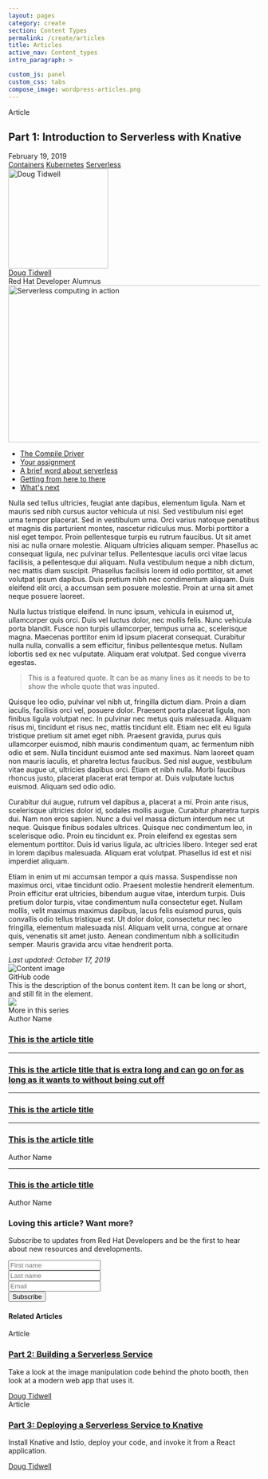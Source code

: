 ```yaml
---
layout: pages
category: create
section: Content Types
permalink: /create/articles
title: Articles
active_nav: Content_types
intro_paragraph: >

custom_js: panel
custom_css: tabs
compose_image: wordpress-articles.png
---
```


<section class="pf-c-content">
    <div role="article" about="http://developers.redhat.com/coderland/serverless/serverless-knative-intro/"
        class="component rhd-c-article author-left" level="Beginner" id="rhd-article">
        <div class="pf-l-grid pf-m-gutter">
            <div class="article-info-wrapper pf-l-grid__item pf-lg-7-col pf-m-12-col-on-sm pf-m-7-col-on-lg">
                <div class="article-info-left">
                    <p class="article-type">
                        Article
                    </p>
                    <h1 id="developer-materials">
                        <span class="field field--name-title field--type-string field--label-hidden">Part 1:
                            Introduction to
                            Serverless with Knative</span>
                    </h1>
                    <div class="meta-info">
                        <div class="publish-date"> February 19, 2019</div>
                        <div class="share-buttons">
                            <div class="a2a_kit a2a_default_style">
                                <a class="a2a_button_twitter" aria-label="Share on twitter">
                                    <i class="fab fa-twitter-square" title="Share on twitter"></i>
                                </a>
                                <a class="a2a_button_facebook" aria-label="Share on facebook">
                                    <i class="fab fa-facebook-square" title="Share on facebook"></i>
                                </a>
                                <a class="a2a_button_linkedin" aria-label="Share on linkedin">
                                    <i class="fab fa-linkedin" title="Share on linkedin"></i>
                                </a>
                                <a class="a2a_button_email" aria-label="Share with email">
                                    <i class="fas fa-envelope-square" title="Share with email"></i>
                                </a>
                            </div>
                        </div>
                        <div class="topics">
                            <span class="tag-label">
                                <i class="fas fa-tag fa-sm" title="Tags:"></i>
                            </span>
                            <a href="http://developers.redhat.com/topics/containers/">Containers</a>
                            <a href="http://developers.redhat.com/topics/kubernetes/">Kubernetes</a>
                            <a href="http://developers.redhat.com/topics/serverless-architecture/">Serverless</a>
                        </div>
                    </div>
                </div>
                <div class="authors">
                    <div role="article" about="/authors/doug-tidwell/" class="rhd-c-author--tile">
                        <span class="rhd-c-author--tile-hero">
                            <img src="http://developers.redhat.com/sites/default/files/styles/square_small/public/Doug%20-%20London%20Eye.jpg?itok=__iYGeP-"
                                width="200" height="200" alt="Doug Tidwell" typeof="foaf:Image"
                                class="image-style-square-small" />
                        </span>
                        <div class="rhd-c-author--tile-info">
                            <div class="rhd-c-author--tile-name">
                                <a href="http://developers.redhat.com/authors/doug-tidwell/">
                                    <span class="field field--name-title field--type-string field--label-hidden">Doug
                                        Tidwell</span>
                                </a>
                            </div>
                            <div class="rhd-c-author--tile-title field__item">
                                Red Hat Developer Alumnus
                            </div>
                        </div>
                    </div>
                </div>
            </div>
            <div class="floated-image pf-l-grid__item pf-lg-5-col pf-m-12-col-on-sm pf-m-5-col-on-lg">
                <img src="https://images.pexels.com/photos/544067/pexels-photo-544067.jpeg?auto=compress&cs=tinysrgb&dpr=3&h=750&w=600"
                    width="600" height="315" alt="Serverless computing in action" typeof="foaf:Image"
                    class="image-style-article-floated" />
            </div>
            <div class="pf-l-grid__item">
                <div class="pf-l-flex">
                    <div class="article-toc pf-l-flex__item">
                        <ul class="toc gsi-nav">
                            <li><a href="#the_compile_driver">The Compile Driver</a></li>
                            <li><a href="#your_assignment">Your assignment</a></li>
                            <li><a href="#a_brief_word_about_serverless">A brief word about serverless</a></li>
                            <li><a href="#getting_from_here_to_there">Getting from here to there</a></li>
                            <li><a href="#what_s_next">What's next</a></li>
                        </ul>
                    </div>
                    <div class="article-content pf-l-flex__item pf-m-align-self-flex-start gsi fetch-toc">
                        <div class="no-padding-top no-padding-bottom assembly assembly-type-rich_text component rich-text pf-c-content"
                            id="assembly-field-content-11395">
                            <div class="pf-l-grid pf-m-gutter">
                                <div class="pf-l-grid__item">
                                    <div class="rich-text-content">
                                        <p>Nulla sed tellus ultricies, feugiat ante dapibus, elementum ligula. Nam et
                                            mauris sed nibh cursus auctor vehicula ut nisi. Sed vestibulum nisi eget
                                            urna tempor placerat. Sed in vestibulum urna. Orci varius natoque penatibus
                                            et magnis dis parturient montes, nascetur ridiculus mus. Morbi porttitor a
                                            nisl eget tempor. Proin pellentesque turpis eu rutrum faucibus. Ut sit amet
                                            nisi ac nulla ornare molestie. Aliquam ultricies aliquam semper. Phasellus
                                            ac consequat ligula, nec pulvinar tellus. Pellentesque iaculis orci vitae
                                            lacus facilisis, a pellentesque dui aliquam. Nulla vestibulum neque a nibh
                                            dictum, nec mattis diam suscipit. Phasellus facilisis lorem id odio
                                            porttitor, sit amet volutpat ipsum dapibus. Duis pretium nibh nec
                                            condimentum aliquam. Duis eleifend elit orci, a accumsan sem posuere
                                            molestie. Proin at urna sit amet neque posuere laoreet.</p>
                                        <p>Nulla luctus tristique eleifend. In nunc ipsum, vehicula in euismod ut,
                                            ullamcorper quis orci. Duis vel luctus dolor, nec mollis felis. Nunc
                                            vehicula porta blandit. Fusce non turpis ullamcorper, tempus urna ac,
                                            scelerisque magna. Maecenas porttitor enim id ipsum placerat consequat.
                                            Curabitur nulla nulla, convallis a sem efficitur, finibus pellentesque
                                            metus. Nullam lobortis sed ex nec vulputate. Aliquam erat volutpat. Sed
                                            congue viverra egestas.</p>
                                        <blockquote>
                                            This is a featured quote. It can be as many lines as it needs to be to show the whole quote that was inputed.
                                        </blockquote>
                                        <p>Quisque leo odio, pulvinar vel nibh ut, fringilla dictum diam. Proin a diam
                                            iaculis, facilisis orci vel, posuere dolor. Praesent porta placerat ligula,
                                            non finibus ligula volutpat nec. In pulvinar nec metus quis malesuada.
                                            Aliquam risus mi, tincidunt et risus nec, mattis tincidunt elit. Etiam nec
                                            elit eu ligula tristique pretium sit amet eget nibh. Praesent gravida, purus
                                            quis ullamcorper euismod, nibh mauris condimentum quam, ac fermentum nibh
                                            odio et sem. Nulla tincidunt euismod ante sed maximus. Nam laoreet quam non
                                            mauris iaculis, et pharetra lectus faucibus. Sed nisl augue, vestibulum
                                            vitae augue ut, ultricies dapibus orci. Etiam et nibh nulla. Morbi faucibus
                                            rhoncus justo, placerat placerat erat tempor at. Duis vulputate luctus
                                            euismod. Aliquam sed odio odio.</p>
                                        <p>Curabitur dui augue, rutrum vel dapibus a, placerat a mi. Proin ante risus,
                                            scelerisque ultricies dolor id, sodales mollis augue. Curabitur pharetra
                                            turpis dui. Nam non eros sapien. Nunc a dui vel massa dictum interdum nec ut
                                            neque. Quisque finibus sodales ultrices. Quisque nec condimentum leo, in
                                            scelerisque odio. Proin eu tincidunt ex. Proin eleifend ex egestas sem
                                            elementum porttitor. Duis id varius ligula, ac ultricies libero. Integer sed
                                            erat in lorem dapibus malesuada. Aliquam erat volutpat. Phasellus id est et
                                            nisi imperdiet aliquam.</p>
                                        <p>Etiam in enim ut mi accumsan tempor a quis massa. Suspendisse non maximus
                                            orci, vitae tincidunt odio. Praesent molestie hendrerit elementum. Proin
                                            efficitur erat ultricies, bibendum augue vitae, interdum turpis. Duis
                                            pretium dolor turpis, vitae condimentum nulla consectetur eget. Nullam
                                            mollis, velit maximus maximus dapibus, lacus felis euismod purus, quis
                                            convallis odio tellus tristique est. Ut dolor dolor, consectetur nec leo
                                            fringilla, elementum malesuada nisl. Aliquam velit urna, congue at ornare
                                            quis, venenatis sit amet justo. Aenean condimentum nibh a sollicitudin
                                            semper. Mauris gravida arcu vitae hendrerit porta. </p>
                                    </div>
                                </div>
                            </div>
                        </div>
                        <i class="changed-date">Last updated: October 17, 2019</i>
                        <div class="rhd-l-bonus-content-item">
                            <div class="pf-l-grid rhd-l-bonus-content-item-grid">
                                <div class="pf-l-grid__item pf-m-12-col">
                                    <div class="pf-l-grid pf-m-gutter">
                                        <div
                                            class="pf-l-grid__item pf-m-1-col pf-u-display-flex pf-u-align-items-center rhd-c-avatar--container">
                                            <img class="pf-c-avatar rhd-c-avatar"
                                                src="https://github.githubassets.com/images/modules/logos_page/Octocat.png"
                                                alt="Content image">
                                        </div>
                                        <div class="pf-l-grid__item pf-m-11-col">
                                            <div class="pf-l-flex pf-m-column">
                                                <div
                                                    class="pf-l-flex__item pf-u-display-inline-flex rhd-c-bonus-content-item">
                                                    <div class="rhd-c-bonus-content-item__image">
                                                        <i class="fas fa-code"></i>
                                                    </div>
                                                    GitHub code
                                                </div>
                                                <div class="pf-l-flex__item">
                                                    This is the description of the bonus content item. It can be long or
                                                    short, and still fit in the element.
                                                </div>
                                            </div>
                                        </div>
                                    </div>
                                </div>
                            </div>
                        </div>
                        <div class="disqus-thread-wrapper" id="comments">
                            <div id="disqus_thread"></div>
                        </div>
                    </div>
                    <aside class="article-aside pf-l-flex__item">
                        <div class="pf-c-card rhd-c-card"> <img
                                src="https://images.pexels.com/photos/544067/pexels-photo-544067.jpeg?auto=compress&amp;cs=tinysrgb&amp;dpr=3&amp;h=750&amp;w=1260"
                                class="rhd-c-card__image">
                            <div class="rhd-c-card__tag"> <i class="far fa-clone" aria-hidden="true"></i> More in this
                                series</div>
                            <div class="rhd-c-card-content rhd-c-card-content--multi-title">
                                <div class="rhd-c-card__footer">
                                    <div class="rhd-c-card__footer--author"> Author Name</div>
                                </div>
                                <h3 class="rhd-c-card__title"><a href="#" class="rhd-m-link">This is the article
                                        title</a></h3>
                                <hr>
                                <h3 class="rhd-c-card__title"><a href="#" class="rhd-m-link">This is the article title
                                        that is extra long and can go on for as long as it wants to without being cut
                                        off</a></h3>
                                <hr>
                                <h3 class="rhd-c-card__title"><a href="#" class="rhd-m-link">This is the article
                                        title</a></h3>
                                <hr>
                            </div>
                            <div class="rhd-c-card-content rhd-c-card-content--multi-content">
                                <h3 class="rhd-c-card__title"><a href="#" class="rhd-m-link">This is the article
                                        title</a></h3>
                                <div class="rhd-c-card__footer">
                                    <div class="rhd-c-card__footer--author"> Author Name</div>
                                </div>
                                <hr>
                            </div>
                            <div class="rhd-c-card-content rhd-c-card-content--multi-content">
                                <h3 class="rhd-c-card__title"><a href="#" class="rhd-m-link">This is the article
                                        title</a></h3>
                                <div class="rhd-c-card__footer">
                                    <div class="rhd-c-card__footer--author"> Author Name</div>
                                </div>
                            </div>
                        </div>
                        <div class="rhd-c-article__form-subscribe">
                            <div class="rhd-c-card-content">
                                <div class="rhd-c-cta-form">
                                    <div class="cta-content">
                                        <h3 class="pf-c-title"> Loving this article? Want more?</h3>
                                        <p>Subscribe to updates from Red Hat Developers and be the first to hear about
                                            new resources and developments.</p>
                                    </div>
                                    <div class="cta-form">
                                        <form novalidate="" class="pf-c-form">
                                            <div class="pf-c-form__group"> <input class="pf-c-form-control" type="text"
                                                    id="optional_item_one" name="optional_item_one"
                                                    placeholder="First name"></div>
                                            <div class="pf-c-form__group"> <input class="pf-c-form-control" type="text"
                                                    id="optional_item_one" name="optional_item_one"
                                                    placeholder="Last name"></div>
                                            <div class="pf-c-form__group"> <input class="pf-c-form-control" type="email"
                                                    id="optional_item_one" name="optional_item_one" placeholder="Email">
                                            </div>
                                            <div class="pf-c-form__group pf-m-action">
                                                <div class="pf-c-form__actions"> <button class="pf-c-button pf-m-heavy"
                                                        type="submit"> Subscribe </button></div>
                                            </div>
                                        </form>
                                    </div>
                                </div>
                            </div>
                        </div>
                    </aside>
                </div>
                <div>
                    <div class="related-articles rhd-c-card-grid">
                        <div class="pf-l-flex">
                            <h4 class="related-article-header">Related Articles</h4>
                        </div>
                        <div
                            class="pf-l-flex rhd-c-card-grid__wrapper field field--name-field-related-articles field--type-entity-reference field--label-hidden field__items">
                            <div role="article"
                                about="http://developers.redhat.com/coderland/serverless/building-a-serverless-service/"
                                level="Unclassified" class="pf-c-card rhd-c-card">
                                <div class="rhd-c-card__tag">
                                    <i class="fas fa-newspaper"></i>
                                    Article
                                </div>
                                <div class="rhd-c-card-content">
                                    <h3 class="rhd-c-card__title rhd-m-card-title__no-image">
                                        <a href="http://developers.redhat.com/coderland/serverless/building-a-serverless-service/"
                                            class="rhd-m-link">Part
                                            2: Building a Serverless Service</a>
                                    </h3>
                                    <p class="rhd-c-card__body ">
                                        Take a look at the image manipulation code behind the photo booth, then look at
                                        a
                                        modern web app that uses it.
                                    </p>
                                    <div class="rhd-c-card__footer">
                                        <div class="rhd-c-card__footer--author">
                                            <a href="http://developers.redhat.com/authors/doug-tidwell/"
                                                class="rhd-m-link">Doug Tidwell</a>
                                        </div>
                                    </div>
                                </div>
                            </div>
                            <div role="article" about="/coderland/serverless/deploying-serverless-knative/"
                                level="Intermediate" class="pf-c-card rhd-c-card">
                                <div class="rhd-c-card__tag">
                                    <i class="fas fa-newspaper"></i>
                                    Article
                                </div>
                                <div class="rhd-c-card-content">
                                    <h3 class="rhd-c-card__title rhd-m-card-title__no-image">
                                        <a href="http://developers.redhat.com/coderland/serverless/deploying-serverless-knative/"
                                            class="rhd-m-link">Part
                                            3: Deploying a Serverless Service to Knative</a>
                                    </h3>
                                    <p class="rhd-c-card__body ">
                                        Install Knative and Istio, deploy your code, and invoke it from a React
                                        application.
                                    </p>
                                    <div class="rhd-c-card__footer">
                                        <div class="rhd-c-card__footer--author">
                                            <a href="http://developers.redhat.com/authors/doug-tidwell/"
                                                class="rhd-m-link">Doug Tidwell</a>
                                        </div>
                                    </div>
                                </div>
                            </div>
                        </div>
                    </div>
                </div>
            </div>
            <a href="#top" id="scroll-to-top">
                <i class="fas fa-arrow-circle-up"></i>
            </a>
        </div>
    </div>
</section>
